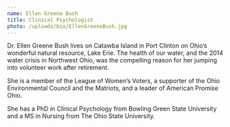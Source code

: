 ```yaml
---
name: Ellen Greene Bush
title: Clinical Psychologist
photo: /uploads/bio/EllenGreeneBush.jpg
---
```

Dr. Ellen Greene Bush lives on Catawba Island in Port Clinton on Ohio’s wonderful natural resource, Lake Erie.  The health of our water, and the 2014 water crisis in Northwest Ohio, was the compelling reason for her jumping into volunteer work after retirement.  

She is a member of the League of Women’s Voters, a supporter of the Ohio Environmental Council and the Matriots, and a leader of American Promise Ohio.  

She has a PhD in Clinical Psychology from Bowling Green State University and a MS in Nursing from The Ohio State University.
